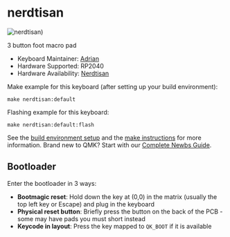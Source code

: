 # nerdtisan

![nerdtisan](https://www.nerdtisan.com))

3 button foot macro pad

* Keyboard Maintainer: [Adrian](https://github.com/Aiddy81)
* Hardware Supported: RP2040
* Hardware Availability: [Nerdtisan](https://www.nerdtisan.com)

Make example for this keyboard (after setting up your build environment):

    make nerdtisan:default

Flashing example for this keyboard:

    make nerdtisan:default:flash

See the [build environment setup](https://docs.qmk.fm/#/getting_started_build_tools) and the [make instructions](https://docs.qmk.fm/#/getting_started_make_guide) for more information. Brand new to QMK? Start with our [Complete Newbs Guide](https://docs.qmk.fm/#/newbs).

## Bootloader

Enter the bootloader in 3 ways:

* **Bootmagic reset**: Hold down the key at (0,0) in the matrix (usually the top left key or Escape) and plug in the keyboard
* **Physical reset button**: Briefly press the button on the back of the PCB - some may have pads you must short instead
* **Keycode in layout**: Press the key mapped to `QK_BOOT` if it is available
